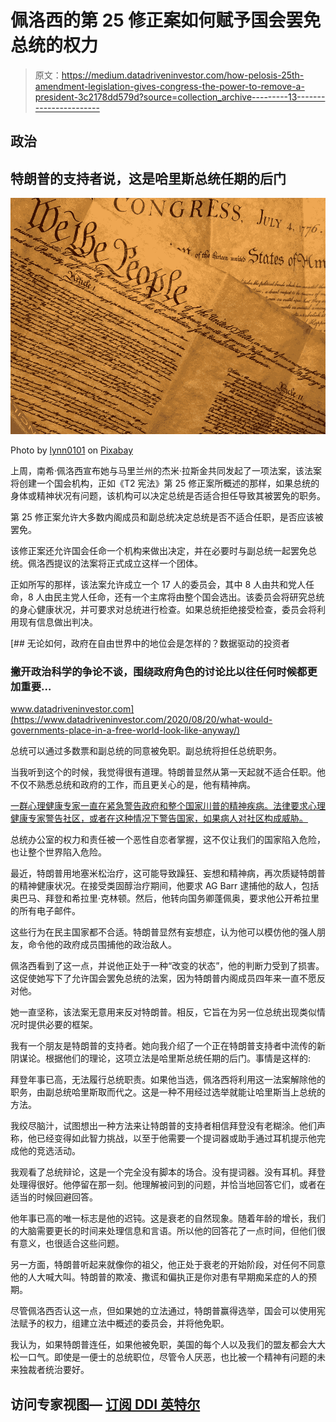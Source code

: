 # 佩洛西的第 25 修正案如何赋予国会罢免总统的权力

> 原文：<https://medium.datadriveninvestor.com/how-pelosis-25th-amendment-legislation-gives-congress-the-power-to-remove-a-president-3c2178dd579d?source=collection_archive---------13----------------------->

## 政治

## 特朗普的支持者说，这是哈里斯总统任期的后门

![](img/37cf8e5d65522b55f4638802eb75a08b.png)

Photo by [lynn0101](https://pixabay.com/users/lynn0101-8308820/) on [Pixabay](https://pixabay.com/photos/paper-document-old-writing-vintage-3212015/)

上周，南希·佩洛西宣布她与马里兰州的杰米·拉斯金共同发起了一项法案，该法案将创建一个国会机构，正如《T2 宪法》第 25 修正案所概述的那样，如果总统的身体或精神状况有问题，该机构可以决定总统是否适合担任导致其被罢免的职务。

第 25 修正案允许大多数内阁成员和副总统决定总统是否不适合任职，是否应该被罢免。

该修正案还允许国会任命一个机构来做出决定，并在必要时与副总统一起罢免总统。佩洛西提议的法案将正式成立这样一个团体。

正如所写的那样，该法案允许成立一个 17 人的委员会，其中 8 人由共和党人任命，8 人由民主党人任命，还有一个主席将由整个国会选出。该委员会将研究总统的身心健康状况，并可要求对总统进行检查。如果总统拒绝接受检查，委员会将利用现有信息做出判决。

[](https://www.datadriveninvestor.com/2020/08/20/what-would-governments-place-in-a-free-world-look-like-anyway/) [## 无论如何，政府在自由世界中的地位会是怎样的？数据驱动的投资者

### 撇开政治科学的争论不谈，围绕政府角色的讨论比以往任何时候都更加重要…

www.datadriveninvestor.com](https://www.datadriveninvestor.com/2020/08/20/what-would-governments-place-in-a-free-world-look-like-anyway/) 

总统可以通过多数票和副总统的同意被免职。副总统将担任总统职务。

当我听到这个的时候，我觉得很有道理。特朗普显然从第一天起就不适合任职。他不仅不熟悉总统和政府的工作，而且更关心的是，他有精神病。

[一群心理健康专家一直在紧急警告政府和整个国家川普的精神疾病。法律要求心理健康专家警告社区，或者在这种情况下警告国家，如果病人对社区构成威胁。](https://www.adutytowarn.org/)

总统办公室的权力和责任被一个恶性自恋者掌握，这不仅让我们的国家陷入危险，也让整个世界陷入危险。

最近，特朗普用地塞米松治疗，这可能导致躁狂、妄想和精神病，再次质疑特朗普的精神健康状况。在接受类固醇治疗期间，他要求 AG Barr 逮捕他的敌人，包括奥巴马、拜登和希拉里·克林顿。然后，他转向国务卿蓬佩奥，要求他公开希拉里的所有电子邮件。

这些行为在民主国家都不合适。特朗普显然有妄想症，认为他可以模仿他的强人朋友，命令他的政府成员围捕他的政治敌人。

佩洛西看到了这一点，并说他正处于一种“改变的状态”，他的判断力受到了损害。这促使她写下了允许国会罢免总统的法案，因为特朗普内阁成员四年来一直不愿反对他。

她一直坚称，该法案无意用来反对特朗普。相反，它旨在为另一位总统出现类似情况时提供必要的框架。

我有一个朋友是特朗普的支持者。她向我介绍了一个正在特朗普支持者中流传的新阴谋论。根据他们的理论，这项立法是哈里斯总统任期的后门。事情是这样的:

拜登年事已高，无法履行总统职责。如果他当选，佩洛西将利用这一法案解除他的职务，由副总统哈里斯取而代之。这是一种不用经过选举就能让哈里斯当上总统的方法。

我绞尽脑汁，试图想出一种方法来让特朗普的支持者相信拜登没有老糊涂。他们声称，他已经变得如此智力挑战，以至于他需要一个提词器或助手通过耳机提示他完成他的竞选活动。

我观看了总统辩论，这是一个完全没有脚本的场合。没有提词器。没有耳机。拜登处理得很好。他停留在那一刻。他理解被问到的问题，并恰当地回答它们，或者在适当的时候回避回答。

他年事已高的唯一标志是他的迟钝。这是衰老的自然现象。随着年龄的增长，我们的大脑需要更长的时间来处理信息和言语。所以他的回答花了一点时间，但他们很有意义，也很适合这些问题。

另一方面，特朗普听起来就像你的祖父，他正处于衰老的开始阶段，对任何不同意他的人大喊大叫。特朗普的欺凌、撒谎和偏执正是你对患有早期痴呆症的人的预期。

尽管佩洛西否认这一点，但如果她的立法通过，特朗普赢得选举，国会可以使用宪法赋予的权力，组建立法中概述的委员会，并将他免职。

我认为，如果特朗普连任，如果他被免职，美国的每个人以及我们的盟友都会大大松一口气。即使是一便士的总统职位，尽管令人厌恶，也比被一个精神有问题的未来独裁者统治要好。

## 访问专家视图— [订阅 DDI 英特尔](https://datadriveninvestor.com/ddi-intel)